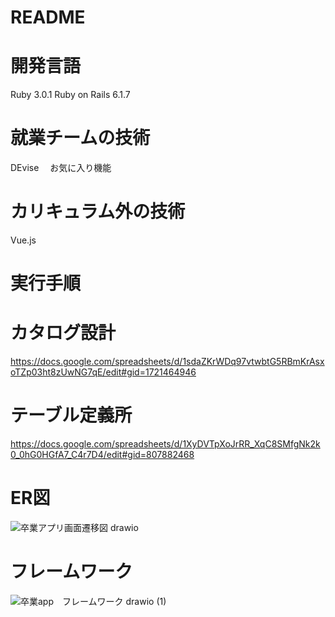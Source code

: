 # README
# 開発言語
Ruby 3.0.1 Ruby on Rails 6.1.7
# 就業チームの技術
DEvise　
お気に入り機能

# カリキュラム外の技術
Vue.js

# 実行手順


# カタログ設計
https://docs.google.com/spreadsheets/d/1sdaZKrWDq97vtwbtG5RBmKrAsxoTZp03ht8zUwNG7qE/edit#gid=1721464946
# テーブル定義所
https://docs.google.com/spreadsheets/d/1XyDVTpXoJrRR_XqC8SMfgNk2k0_0hG0HGfA7_C4r7D4/edit#gid=807882468

# ER図
![卒業アプリ画面遷移図 drawio](https://user-images.githubusercontent.com/112809549/218048042-cf3b9508-8699-4edd-8265-2201b1d10320.png)


# フレームワーク
![卒業app　フレームワーク drawio (1)](https://user-images.githubusercontent.com/112809549/218059566-c870e613-9c76-4e97-86dc-a4212e7052bd.png)
